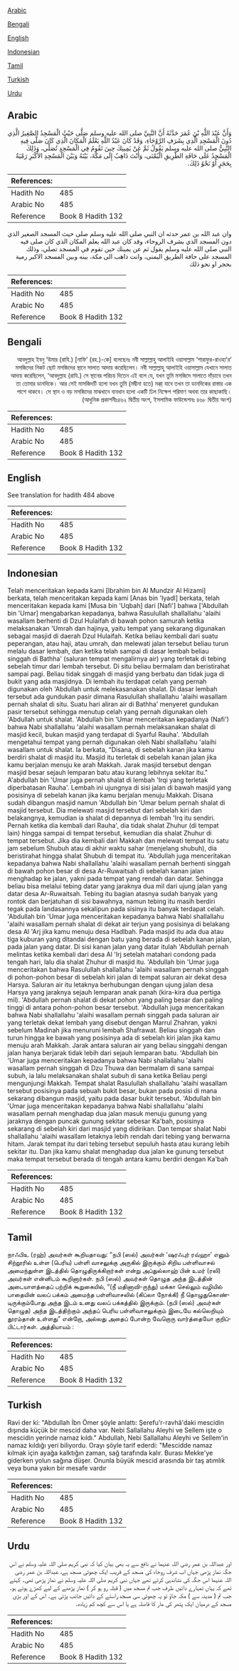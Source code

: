 [Arabic](#arabic)

[Bengali](#bengali)

[English](#english)

[Indonesian](#indonesian)

[Tamil](#tamil)

[Turkish](#turkish)

[Urdu](#urdu)

## Arabic


<div dir="rtl" lang="ar" style={{fontSize:'larger',backgroundColor:'#f8f9fa',padding:20}}>
وَأَنَّ عَبْدَ اللَّهِ بْنَ عُمَرَ حَدَّثَهُ أَنَّ النَّبِيَّ صلى الله عليه وسلم صَلَّى حَيْثُ الْمَسْجِدُ الصَّغِيرُ الَّذِي دُونَ الْمَسْجِدِ الَّذِي بِشَرَفِ الرَّوْحَاءِ، وَقَدْ كَانَ عَبْدُ اللَّهِ يَعْلَمُ الْمَكَانَ الَّذِي كَانَ صَلَّى فِيهِ النَّبِيُّ صلى الله عليه وسلم يَقُولُ ثَمَّ عَنْ يَمِينِكَ حِينَ تَقُومُ فِي الْمَسْجِدِ تُصَلِّي، وَذَلِكَ الْمَسْجِدُ عَلَى حَافَةِ الطَّرِيقِ الْيُمْنَى، وَأَنْتَ ذَاهِبٌ إِلَى مَكَّةَ، بَيْنَهُ وَبَيْنَ الْمَسْجِدِ الأَكْبَرِ رَمْيَةٌ بِحَجَرٍ أَوْ نَحْوُ ذَلِكَ‏.‏
</div>
<div style={{backgroundColor:'#f8f9fa',padding:20, marginBottom: 10}}><table> <thead> <tr> <th>References:</th> <th></th> </tr> </thead> <tbody><tr><td>Hadith No</td><td>485</td></tr><tr><td>Arabic No</td><td>485</td></tr><tr><td>Reference</td><td>Book 8 Hadith 132</td></tr></tbody></table></div>


<div dir="rtl" lang="ar" style={{fontSize:'larger',backgroundColor:'#f8f9fa',padding:20}}>
وان عبد الله بن عمر حدثه ان النبي صلى الله عليه وسلم صلى حيث المسجد الصغير الذي دون المسجد الذي بشرف الروحاء، وقد كان عبد الله يعلم المكان الذي كان صلى فيه النبي صلى الله عليه وسلم يقول ثم عن يمينك حين تقوم في المسجد تصلي، وذلك المسجد على حافة الطريق اليمنى، وانت ذاهب الى مكة، بينه وبين المسجد الاكبر رمية بحجر او نحو ذلك
</div>
<div style={{backgroundColor:'#f8f9fa',padding:20, marginBottom: 10}}><table> <thead> <tr> <th>References:</th> <th></th> </tr> </thead> <tbody><tr><td>Hadith No</td><td>485</td></tr><tr><td>Arabic No</td><td>485</td></tr><tr><td>Reference</td><td>Book 8 Hadith 132</td></tr></tbody></table></div>

## Bengali


<div dir="rtl" lang="bn" style={{fontSize:'larger',backgroundColor:'#f8f9fa',padding:20}}>
‘আবদুল্লাহ ইবনু ‘উমার (রাযি.) [নাফি’ (রহ.)-কে] বলেছেনঃ নবী সাল্লাল্লাহু আলাইহি ওয়াসাল্লাম ‘শারাফুর-রাওহা’র মসজিদের নিকট ছোট মসজিদের স্থানে সালাত আদায় করেছিলেন। নবী সাল্লাল্লাহু আলাইহি ওয়াসাল্লাম যেখানে সালাত আদায় করেছিলেন, ‘আবদুল্লাহ (রাযি.) সে স্থানের পরিচয় দিতেন এই বলে যে, যখন তুমি মসজিদে সালাতে দাঁড়াবে তখন তা তোমার ডানদিকে। আর সেই মাসজিদটি হলো যখন তুমি (মদ্বীনা হতে) মক্কা্ যাবে তখন তা ডানদিকের রাস্তার এক পাশে থাকবে। সে স্থান ও বড় মসজিদের মাঝখানে ব্যবধান হলো একটি ঢিল নিক্ষেপ পরিমাণ অথবা তার কাছাকাছি। (আধুনিক প্রকাশনীঃ৪৬২ দ্বিতীয় অংশ, ইসলামিক ফাউন্ডেশনঃ ৪৬৮ দ্বিতীয় অংশ)
</div>
<div style={{backgroundColor:'#f8f9fa',padding:20, marginBottom: 10}}><table> <thead> <tr> <th>References:</th> <th></th> </tr> </thead> <tbody><tr><td>Hadith No</td><td>485</td></tr><tr><td>Arabic No</td><td>485</td></tr><tr><td>Reference</td><td>Book 8 Hadith 132</td></tr></tbody></table></div>

## English


<div dir="ltr" lang="en" style={{fontSize:'larger',backgroundColor:'#f8f9fa',padding:20}}>
See translation for hadith 484 above
</div>
<div style={{backgroundColor:'#f8f9fa',padding:20, marginBottom: 10}}><table> <thead> <tr> <th>References:</th> <th></th> </tr> </thead> <tbody><tr><td>Hadith No</td><td>485</td></tr><tr><td>Arabic No</td><td>485</td></tr><tr><td>Reference</td><td>Book 8 Hadith 132</td></tr></tbody></table></div>

## Indonesian


<div dir="ltr" lang="id" style={{fontSize:'larger',backgroundColor:'#f8f9fa',padding:20}}>
Telah menceritakan kepada kami [Ibrahim bin Al Mundzir Al Hizami] berkata, telah menceritakan kepada kami [Anas bin 'Iyadl] berkata, telah menceritakan kepada kami [Musa bin 'Uqbah] dari [Nafi'] bahwa ['Abdullah bin 'Umar] mengabarkan kepadanya, bahwa Rasulullah shallallahu 'alaihi wasallam berhenti di Dzul Hulaifah di bawah pohon samurah ketika melaksanakan 'Umrah dan hajinya, yaitu tempat yang sekarang digunakan sebagai masjid di daerah Dzul Hulaifah. Ketika beliau kembali dari suatu peperangan, atau haji, atau umrah, dan melewati jalan tersebut beliau turun melalu dasar lembah, dan ketika telah sampai di dasar lembah beliau singgah di Bathha' (saluran tempat mengalirnya air) yang terletak di tebing sebelah timur dari lembah tersebut. Di situ beliau bermalam dan beristirahat sampai pagi. Beliau tidak singgah di masjid yang berbatu dan tidak juga di bukit yang ada masjidnya. Di lembah itu terdapat celah yang pernah digunakan oleh 'Abdullah untuk melekasanakan shalat. Di dasar lembah tersebut ada gundukan pasir dimana Rasulullah shallallahu 'alaihi wasallam pernah shalat di situ. Suatu hari aliran air di Bathha' menyeret gundukan pasir tersebut sehingga menutup celah yang pernah digunakan oleh 'Abdullah untuk shalat. 'Abdullah bin 'Umar menceritakan kepadanya (Nafi') bahwa Nabi shallallahu 'alaihi wasallam pernah melaksanakan shalat di masjid kecil, bukan masjid yang terdapat di Syarful Rauha'. 'Abdullah mengetahui tempat yang pernah digunakan oleh Nabi shallallahu 'alaihi wasallam untuk shalat. Ia berkata, "Disana, di sebelah kanan jika kamu berdiri shalat di masjid itu. Masjid itu terletak di sebelah kanan jalan jika kamu berjalan menuju ke arah Makkah. Jarak masjid tersebut dengan masjid besar sejauh lemparan batu atau kurang lebihnya sekitar itu." A'abdullah bin 'Umar juga pernah shalat di lembah 'Irqi yang terletak diperbatasan Rauha'. Lembah ini ujungnya di sisi jalan di bawah masjid yang posisinya di sebelah kanan jika kamu berjalan menuju Makkah. Disana sudah dibangun masjid namun 'Abdullah bin 'Umar belum pernah shalat di masjid tersebut. Dia melewati masjid tersebut dari sebelah kiri dan belakangnya, kemudian ia shalat di depannya di lembah 'Irq itu sendiri. Pernah ketika dia kembali dari Rauha', dia tidak shalat Zhuhur (di tempat lain) hingga sampai di tempat tersebut, kemudian dia shalat Zhuhur di tempat tersebut. Jika dia kembali dari Makkah dan melewati tempat itu satu jam sebelum Shubuh atau di akhir waktu sahar (menjelang shubuh), dia beristirahat hingga shalat Shubuh di tempat itu. 'Abdullah juga menceritakan kepadanya bahwa Nabi shallallahu 'alaihi wasallam pernah berhenti singgah di bawah pohon besar di desa Ar-Ruwaitsah di sebelah kanan jalan menghadap ke jalan, yakni pada tempat yang rendah dan datar. Sehingga beliau bisa melalui tebing datar yang jaraknya dua mil dari ujung jalan yang datar desa Ar-Ruwaitsah. Tebing itu bagian atasnya sudah banyak yang rontok dan berjatuhan di sisi bawahnya, namun tebing itu masih berdiri tegak pada landasannya sekalipun pada sisinya itu banyak terdapat celah. 'Abdullah bin 'Umar juga menceritakan kepadanya bahwa Nabi shallallahu 'alaihi wasallam pernah shalat di dekat air terjun yang posisinya di belakang desa Al 'Arj jika kamu menuju desa Hadlbah. Pada masjid itu ada dua atau tiga kuburan yang ditandai dengan batu yang berada di sebelah kanan jalan, pada jalan yang datar. Di sisi kanan jalan yang datar itulah 'Abdullah pernah melintas ketika kembali dari desa Al 'Irj setelah matahari condong pada tengah hari, lalu dia shalat Zhuhur di masjid itu. 'Abdullah bin 'Umar juga menceritakan bahwa Rasulullah shallallahu 'alaihi wasallam pernah singgah di pohon-pohon besar di sebelah kiri jalan di tempat saluran air dekat desa Harsya. Saluran air itu letaknya berhubungan dengan ujung jalan desa Harsya yang jaraknya sejauh lemparan anak panah (kira-kira dua pertiga mil). 'Abdullah pernah shalat di dekat pohon yang paling besar dan paling tinggi di antara pohon-pohon besar tersebut. 'Abdullah juga menceritakan bahwa Nabi shallallahu 'alaihi wasallam pernah singgah pada saluran air yang terletak dekat lembah yang disebut dengan Marrul Zhahran, yakni sebelum Madinah jika menuruni lembah Shafrawat. Beliau singgah dan turun hingga ke bawah yang posisinya ada di sebelah kiri jalan jika kamu menuju arah Makkah. Jarak antara saluran air yang beliau singgahi dengan jalan hanya berjarak tidak lebih dari sejauh lemparan batu. 'Abdullah bin 'Umar juga menceritakan kepadanya bahwa Nabi shallallahu 'alaihi wasallam pernah singgah di Dzu Thuwa dan bermalam di sana sampai subuh, ia lalu melaksanakan shalat subuh di sana ketika Beliau pergi mengunjungi Makkah. Tempat shalat Rasulullah shallallahu 'alaihi wasallam tersebut posisinya pada sebuah bukit besar, bukan pada posisi di mana sekarang dibangun masjid, yaitu pada dasar bukit tersebut. 'Abdullah bin 'Umar juga menceritakan kepadanya bahwa Nabi shallallahu 'alaihi wasallam pernah menghadap dua jalan masuk menuju gunung yang jaraknya dengan puncak gunung sekitar sebesar Ka'bah, posisinya sekarang di sebelah kiri dari masjid yang didirikan. Dan tempar shalat Nabi shallallahu 'alaihi wasallam letaknya lebih rendah dari tebing yang berwarna hitam. Jarak tempat itu dari tebing tersebut sepuluh hasta atau kurang lebih sekitar itu. Dan jika kamu shalat menghadap dua jalan ke gunung tersebut maka tempat tersebut berada di tengah antara kamu berdiri dengan Ka'bah
</div>
<div style={{backgroundColor:'#f8f9fa',padding:20, marginBottom: 10}}><table> <thead> <tr> <th>References:</th> <th></th> </tr> </thead> <tbody><tr><td>Hadith No</td><td>485</td></tr><tr><td>Arabic No</td><td>485</td></tr><tr><td>Reference</td><td>Book 8 Hadith 132</td></tr></tbody></table></div>

## Tamil


<div dir="ltr" lang="ta" style={{fontSize:'larger',backgroundColor:'#f8f9fa',padding:20}}>
நாஃபிஉ (ரஹ்) அவர்கள் கூறியதாவது: “நபி (ஸல்) அவர்கள் ‘ஷரஃபுர் ரவ்ஹா’ எனும் சிற்றூரில் உள்ள (பெரிய) பள்ளி வாசலுக்கு அருகில் இருக்கும் சிறிய பள்ளிவாசல் அமைந்துள்ள இடத்தில் தொழுதிருக்கிறார்கள் என்று அப்துல்லாஹ் பின் உமர் (ரலி) அவர்கள் என்னிடம் கூறினார்கள். நபி (ஸல்) அவர்கள் தொழுத அந்த இடத்தின் அடையாளத்தைப் பற்றிக் கூறுகையில், “(நீ மதினாவி-ருந்து) மக்கா செல்லும் வழியில் பாதையின் வலப் பக்கம் அமைந்த பள்ளிவாசலில் (கிப்லா நோக்கி) நீ தொழுதுகொண்டிருக்கும்போது அந்த இடம் உனது வலப் பக்கத்தில் இருக்கும். (நபி (ஸல்) அவர்கள் தொழுத) அந்த இடத்திற்கும் அந்தப் பெரிய பள்ளிவாசலுக்கும் இடையே கல்லெறியும் தூரம்தான் உள்ளது” என்றோ, அல்லது அதைப் போன்ற வேறொரு வார்த்தையோ குறிப்பிட்டார்கள். அத்தியாயம் :
</div>
<div style={{backgroundColor:'#f8f9fa',padding:20, marginBottom: 10}}><table> <thead> <tr> <th>References:</th> <th></th> </tr> </thead> <tbody><tr><td>Hadith No</td><td>485</td></tr><tr><td>Arabic No</td><td>485</td></tr><tr><td>Reference</td><td>Book 8 Hadith 132</td></tr></tbody></table></div>

## Turkish


<div dir="ltr" lang="tr" style={{fontSize:'larger',backgroundColor:'#f8f9fa',padding:20}}>
Ravi der ki: "Abdullah İbn Ömer şöyle anlattı: Şerefu'r-ravhâ'daki mescidin dışında küçük bir mescid daha var. Nebi Sallallahu Aleyhi ve Sellem işte o mescidin yerinde namaz kıldı." Abdullah, Nebi Sallallahu Aleyhi ve Sellem'in namaz kıldığı yeri biliyordu. Orayı şöyle tarif ederdi: "Mescidde namaz kılmak için ayağa kalktığın zaman, sağ tarafında kalır. Burası Mekke'ye giderken yolun sağına düşer. Onunla büyük mescid arasında bir taş atımlık veya buna yakın bir mesafe vardır
</div>
<div style={{backgroundColor:'#f8f9fa',padding:20, marginBottom: 10}}><table> <thead> <tr> <th>References:</th> <th></th> </tr> </thead> <tbody><tr><td>Hadith No</td><td>485</td></tr><tr><td>Arabic No</td><td>485</td></tr><tr><td>Reference</td><td>Book 8 Hadith 132</td></tr></tbody></table></div>

## Urdu


<div dir="rtl" lang="ur" style={{fontSize:'larger',backgroundColor:'#f8f9fa',padding:20}}>
اور عبداللہ بن عمر رضی اللہ عنہما نے نافع سے یہ بھی بیان کیا کہ نبی کریم صلی اللہ علیہ وسلم نے اس جگہ نماز پڑھی جہاں اب شرف روحاء کی مسجد کے قریب ایک چھوٹی مسجد ہے، عبداللہ بن عمر رضی اللہ عنہما اس جگہ کی نشاندہی کرتے تھے جہاں نبی کریم صلی اللہ علیہ وسلم نے نماز پڑھی تھی۔ کہتے تھے کہ یہاں تمہارے دائیں طرف جب تم مسجد میں ( قبلہ رو ہو کر ) نماز پڑھنے کے لیے کھڑے ہوتے ہو۔ جب تم ( مدینہ سے ) مکہ جاؤ تو یہ چھوٹی سی مسجد راستے کے دائیں جانب پڑتی ہے۔ اس کے اور بڑی مسجد کے درمیان ایک پتھر کی مار کا فاصلہ ہے یا اس سے کچھ کم زیادہ۔
</div>
<div style={{backgroundColor:'#f8f9fa',padding:20, marginBottom: 10}}><table> <thead> <tr> <th>References:</th> <th></th> </tr> </thead> <tbody><tr><td>Hadith No</td><td>485</td></tr><tr><td>Arabic No</td><td>485</td></tr><tr><td>Reference</td><td>Book 8 Hadith 132</td></tr></tbody></table></div>